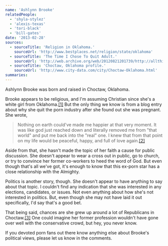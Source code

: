 ```yaml
---
name: 'Ashlynn Brooke'
relatedPeople:
  - 'shyla-stylez'
  - 'alexis-texas'
  - 'tori-black'
  - 'bill-gates'
date: '2013-02-28'
sources:
  - sourceTitle: 'Religion in Oklahoma.'
    sourceUrl: 'http://www.bestplaces.net/religion/state/oklahoma'
  - sourceTitle: 'The Time I Chose To Quit Adult.'
    sourceUrl: 'http://web.archive.org/web/20120821201739/http://allthingsash.co/2011/06/02/the-time-i-chose-to-quit-adult/'
  - sourceTitle: 'Choctaw, Oklahoma profile.'
    sourceUrl: 'http://www.city-data.com/city/Choctaw-Oklahoma.html'
summaries:
---
```


Ashlynn Brooke was born and raised in Choctaw, Oklahoma.

Brooke appears to be religious, and I'm assuming Christian since she's a white girl from Oklahoma.<a class="source-citation" href="#http%3A%2F%2Fwww.bestplaces.net%2Freligion%2Fstate%2Foklahoma" title="Religion in Oklahoma.">[1]</a> But the only thing we know is from a blog entry about why she quit the porn industry after she found out she was pregnant. She wrote,

> Nothing on earth could've made me happier at that very moment. It was like god just reached down and literally removed me from "that world" and put me back into the "real" one. I knew that from that point on my life would be peaceful, happy, and full of love again.<a class="source-citation" href="#http%3A%2F%2Fweb.archive.org%2Fweb%2F20120821201739%2Fhttp%3A%2F%2Fallthingsash.co%2F2011%2F06%2F02%2Fthe-time-i-chose-to-quit-adult%2F" title="The Time I Chose To Quit Adult.">[2]</a>

Aside from that, she hasn't made the topic of her faith a cause for public discussion. She doesn't appear to wear a cross out in public, go to church, or try to convince her former co-workers to heed the word of God. But even though that's all we've got, it's enough to know that this ex-porn star has a close relationship with the Almighty.

Politics is another story, though. She doesn't appear to have anything to say about that topic. I couldn't find any indication that she was interested in any elections, candidates, or issues. Not even anything about how she's not interested in politics. But, even though she may not have laid it out specifically, I'd say that's a good bet.

That being said, chances are she grew up around a lot of Republicans in Choctaw.<a class="source-citation" href="#http%3A%2F%2Fwww.city-data.com%2Fcity%2FChoctaw-Oklahoma.html" title="Choctaw, Oklahoma profile.">[3]</a> One could imagine her former profession wouldn't have gone over well with the conservative crowd, but hey, you never know.

If you devoted porn fans out there know anything else about Brooke's political views, please let us know in the comments.
